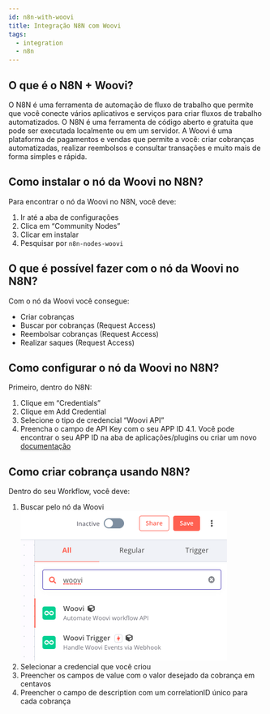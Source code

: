 ```yaml
---
id: n8n-with-woovi
title: Integração N8N com Woovi
tags:
  - integration
  - n8n
---
```


## O que é o N8N + Woovi?

O N8N é uma ferramenta de automação de fluxo de trabalho que permite que você conecte vários aplicativos e serviços para criar fluxos de trabalho automatizados. O N8N é uma ferramenta de código aberto e gratuita que pode ser executada localmente ou em um servidor.
A Woovi é uma plataforma de pagamentos e vendas que permite a você: criar cobranças automatizadas, realizar reembolsos e consultar transações e muito mais de forma simples e rápida.

## Como instalar o nó da Woovi no N8N?

Para encontrar o nó da Woovi no N8N, você deve:

1. Ir até a aba de configurações
2. Clica em “Community Nodes”
3. Clicar em instalar
4. Pesquisar por `n8n-nodes-woovi`

## O que é possível fazer com o nó da Woovi no N8N?

Com o nó da Woovi você consegue:

- Criar cobranças
- Buscar por cobranças (Request Access)
- Reembolsar cobranças (Request Access)
- Realizar saques (Request Access)

## Como configurar o nó da Woovi no N8N?

Primeiro, dentro do N8N:

1. Clique em “Credentials”
2. Clique em Add Credential
3. Selecione o tipo de credencial “Woovi API”
4. Preencha o campo de API Key com o seu APP ID
   4.1. Você pode encontrar o seu APP ID na aba de aplicações/plugins ou criar um novo [documentação](../apis/api-getting-started)

## Como criar cobrança usando N8N?

Dentro do seu Workflow, você deve:

1. Buscar pelo nó da Woovi
   ![Woovi nodes](./__assets__/select-woovi-nodes.png)
2. Selecionar a credencial que você criou
3. Preencher os campos de value com o valor desejado da cobrança em centavos
4. Preencher o campo de description com um correlationID único para cada cobrança
